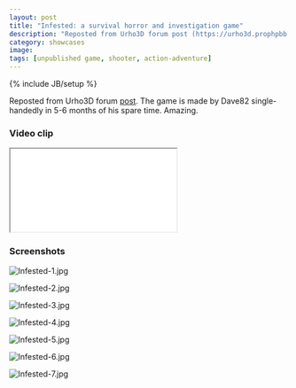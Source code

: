 ```yaml
---
layout: post
title: "Infested: a survival horror and investigation game"
description: "Reposted from Urho3D forum post (https://urho3d.prophpbb.com/topic1430.html)."
category: showcases
image:
tags: [unpublished game, shooter, action-adventure]
---
```

{% include JB/setup %}

Reposted from Urho3D forum [post](https://urho3d.prophpbb.com/topic1430.html). The game is made by Dave82 single-handedly in 5-6 months of his spare time. Amazing.

### Video clip
<p class="embed-responsive embed-responsive-16by9">
  <iframe src="//www.youtube.com/embed/QFuJkp-fqs8"></iframe>
</p>

### Screenshots
![Infested-1.jpg](https://s28.postimg.org/g9um05yn1/sht_03.jpg)

![Infested-2.jpg](https://s1.postimg.org/xdwttqyof/sht_02.jpg)

![Infested-3.jpg](https://s30.postimg.org/8tt50tnbl/sht_04.jpg)

![Infested-4.jpg](https://s28.postimg.org/o2c30npul/sht_06.jpg)

![Infested-5.jpg](https://s13.postimg.org/omsq5lsqf/sht_07.jpg)

![Infested-6.jpg](https://s14.postimg.org/8r0t30gxt/sht_10.jpg)

![Infested-7.jpg](https://s30.postimg.org/g9x00d0ep/sht_09.jpg)

